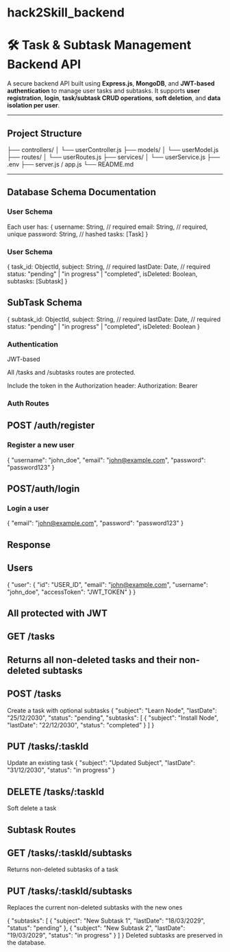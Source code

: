 # hack2Skill_backend

# 🛠️ Task & Subtask Management Backend API

A secure backend API built using **Express.js**, **MongoDB**, and **JWT-based authentication** to manage user tasks and subtasks. It supports **user registration**, **login**, **task/subtask CRUD operations**, **soft deletion**, and **data isolation per user**.

---

## Project Structure

├── controllers/
│ └── userController.js
├── models/
│ └── userModel.js
├── routes/
│ └── userRoutes.js
├── services/
│ └── userService.js
├── .env
├── server.js / app.js
└── README.md

---

## Database Schema Documentation

### User Schema

Each user has:
{
username: String, // required
email: String, // required, unique
password: String, // hashed
tasks: [Task]
}

### User Schema

{
task_id: ObjectId,
subject: String, // required
lastDate: Date, // required
status: "pending" | "in progress" | "completed",
isDeleted: Boolean,
subtasks: [Subtask]
}

## SubTask Schema

{
subtask_id: ObjectId,
subject: String, // required
lastDate: Date, // required
status: "pending" | "in progress" | "completed",
isDeleted: Boolean
}

### Authentication

JWT-based

All /tasks and /subtasks routes are protected.

Include the token in the Authorization header:
Authorization: Bearer <token>

### Auth Routes

## POST /auth/register

### Register a new user

{
"username": "john_doe",
"email": "john@example.com",
"password": "password123"
}

## POST/auth/login

### Login a user

{
"email": "john@example.com",
"password": "password123"
}

## Response

## Users

{
"user": {
"id": "USER_ID",
"email": "john@example.com",
"username": "john_doe",
"accessToken": "JWT_TOKEN"
}
}

## All protected with JWT

## GET /tasks

## Returns all non-deleted tasks and their non-deleted subtasks

## POST /tasks

Create a task with optional subtasks
{
"subject": "Learn Node",
"lastDate": "25/12/2030",
"status": "pending",
"subtasks": [
{
"subject": "Install Node",
"lastDate": "22/12/2030",
"status": "completed"
}
]
}

## PUT /tasks/:taskId

Update an existing task
{
"subject": "Updated Subject",
"lastDate": "31/12/2030",
"status": "in progress"
}

## DELETE /tasks/:taskId

Soft delete a task

## Subtask Routes

## GET /tasks/:taskId/subtasks

Returns non-deleted subtasks of a task

## PUT /tasks/:taskId/subtasks

Replaces the current non-deleted subtasks with the new ones

{
"subtasks": [
{
"subject": "New Subtask 1",
"lastDate": "18/03/2029",
"status": "pending"
},
{
"subject": "New Subtask 2",
"lastDate": "19/03/2029",
"status": "in progress"
}
]
}
Deleted subtasks are preserved in the database.
